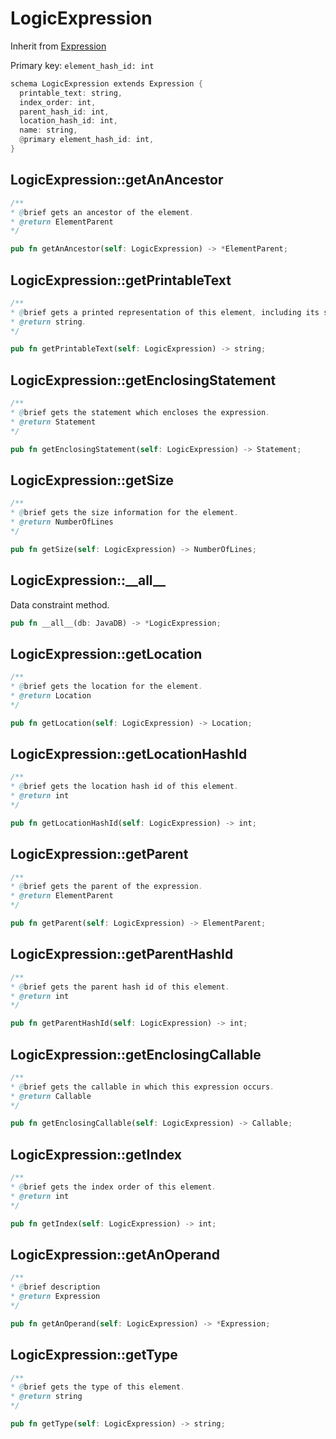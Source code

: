 # LogicExpression

Inherit from [Expression](./Expression.md)

Primary key: `element_hash_id: int`

```rust
schema LogicExpression extends Expression {
  printable_text: string,
  index_order: int,
  parent_hash_id: int,
  location_hash_id: int,
  name: string,
  @primary element_hash_id: int,
}
```
## LogicExpression::getAnAncestor

```java
/**
* @brief gets an ancestor of the element.
* @return ElementParent 
*/
```
```rust
pub fn getAnAncestor(self: LogicExpression) -> *ElementParent;
```
## LogicExpression::getPrintableText

```java
/**
* @brief gets a printed representation of this element, including its structure where applicable.
* @return string.
*/
```
```rust
pub fn getPrintableText(self: LogicExpression) -> string;
```
## LogicExpression::getEnclosingStatement

```java
/**
* @brief gets the statement which encloses the expression.
* @return Statement 
*/
```
```rust
pub fn getEnclosingStatement(self: LogicExpression) -> Statement;
```
## LogicExpression::getSize

```java
/**
* @brief gets the size information for the element.
* @return NumberOfLines
*/
```
```rust
pub fn getSize(self: LogicExpression) -> NumberOfLines;
```
## LogicExpression::\_\_all\_\_

Data constraint method.

```rust
pub fn __all__(db: JavaDB) -> *LogicExpression;
```
## LogicExpression::getLocation

```java
/**
* @brief gets the location for the element.
* @return Location
*/
```
```rust
pub fn getLocation(self: LogicExpression) -> Location;
```
## LogicExpression::getLocationHashId

```java
/**
* @brief gets the location hash id of this element.
* @return int
*/
```
```rust
pub fn getLocationHashId(self: LogicExpression) -> int;
```
## LogicExpression::getParent

```java
/**
* @brief gets the parent of the expression.
* @return ElementParent 
*/
```
```rust
pub fn getParent(self: LogicExpression) -> ElementParent;
```
## LogicExpression::getParentHashId

```java
/**
* @brief gets the parent hash id of this element.
* @return int
*/
```
```rust
pub fn getParentHashId(self: LogicExpression) -> int;
```
## LogicExpression::getEnclosingCallable

```java
/**
* @brief gets the callable in which this expression occurs.
* @return Callable 
*/
```
```rust
pub fn getEnclosingCallable(self: LogicExpression) -> Callable;
```
## LogicExpression::getIndex

```java
/**
* @brief gets the index order of this element.
* @return int
*/
```
```rust
pub fn getIndex(self: LogicExpression) -> int;
```
## LogicExpression::getAnOperand

```java
/**
* @brief description
* @return Expression 
*/
```
```rust
pub fn getAnOperand(self: LogicExpression) -> *Expression;
```
## LogicExpression::getType

```java
/**
* @brief gets the type of this element.
* @return string
*/
```
```rust
pub fn getType(self: LogicExpression) -> string;
```
